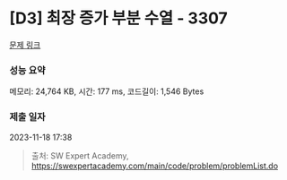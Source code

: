 # [D3] 최장 증가 부분 수열 - 3307 

[문제 링크](https://swexpertacademy.com/main/code/problem/problemDetail.do?contestProbId=AWBOKg-a6l0DFAWr) 

### 성능 요약

메모리: 24,764 KB, 시간: 177 ms, 코드길이: 1,546 Bytes

### 제출 일자

2023-11-18 17:38



> 출처: SW Expert Academy, https://swexpertacademy.com/main/code/problem/problemList.do